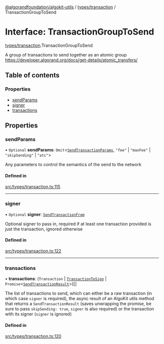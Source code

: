 [@algorandfoundation/algokit-utils](../index.md) / [types/transaction](../modules/types_transaction.md) / TransactionGroupToSend

# Interface: TransactionGroupToSend

[types/transaction](../modules/types_transaction.md).TransactionGroupToSend

A group of transactions to send together as an atomic group
https://developer.algorand.org/docs/get-details/atomic_transfers/

## Table of contents

### Properties

- [sendParams](types_transaction.TransactionGroupToSend.md#sendparams)
- [signer](types_transaction.TransactionGroupToSend.md#signer)
- [transactions](types_transaction.TransactionGroupToSend.md#transactions)

## Properties

### sendParams

• `Optional` **sendParams**: `Omit`\<[`SendTransactionParams`](types_transaction.SendTransactionParams.md), ``"fee"`` \| ``"maxFee"`` \| ``"skipSending"`` \| ``"atc"``\>

Any parameters to control the semantics of the send to the network

#### Defined in

[src/types/transaction.ts:115](https://github.com/algorandfoundation/algokit-utils-ts/blob/main/src/types/transaction.ts#L115)

___

### signer

• `Optional` **signer**: [`SendTransactionFrom`](../modules/types_transaction.md#sendtransactionfrom)

Optional signer to pass in, required if at least one transaction provided is just the transaction, ignored otherwise

#### Defined in

[src/types/transaction.ts:122](https://github.com/algorandfoundation/algokit-utils-ts/blob/main/src/types/transaction.ts#L122)

___

### transactions

• **transactions**: (`Transaction` \| [`TransactionToSign`](types_transaction.TransactionToSign.md) \| `Promise`\<[`SendTransactionResult`](types_transaction.SendTransactionResult.md)\>)[]

The list of transactions to send, which can either be a raw transaction (in which case `signer` is required),
  the async result of an AlgoKit utils method that returns a `SendTransactionResult` (saves unwrapping the promise, be sure to pass `skipSending: true`, `signer` is also required)
  or the transaction with its signer (`signer` is ignored)

#### Defined in

[src/types/transaction.ts:120](https://github.com/algorandfoundation/algokit-utils-ts/blob/main/src/types/transaction.ts#L120)
